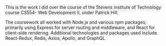This is the work I did over the course of the Stevens Institute of Technology course CS554- Web Development II, under Patrick Hill.

The coursework all worked with Node.js and various npm packages, primarily using Express for server routing and middleware, and React for client-side rendering.
Additional technologies and packages used include React-Redux, Redis, Axios, Apollo, and GraphQL.
